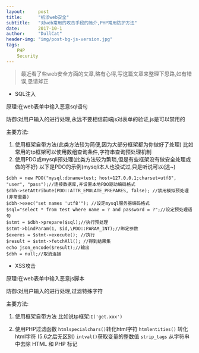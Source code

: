 ```yaml
---
layout:     post
title:      "初涉web安全"
subtitle:   "对web常用的攻击手段的简介,PHP常用防护方法"
date:       2017-10-1
author:     "DullCat"
header-img: "img/post-bg-js-version.jpg"
tags:
    PHP
    Security
---
```



>最近看了些web安全方面的文章,略有心得,写这篇文章来整理下思路,如有错误,恳请斧正

* SQL注入

原理:在web表单中输入恶意sql语句

防御:对用户输入的进行处理,永远不要相信前端js对表单的验证,js是可以禁用的

主要方法:
1. 使用框架自带方法(此类方法较为简便,因为大部分框架都为你做好了处理) 比如常用的tp框架可以使用数组查询条件,字符串查询预处理机制
2. 使用PDO或mysqli预处理(此类方法较为繁琐,但是有些框架没有做安全处理或做的不好)
以下是PDO的示例(mysqli本人也没试过,只是听说可以(逃~)
```
$dbh = new PDO("mysql:dbname=test; host=127.0.0.1;charset=utf8", "user", "pass");//连接数据库,并设置本地PDO驱动编码格式
$dbh->setAttribute(PDO::ATTR_EMULATE_PREPARES, false); //禁用模拟预处理(非常重要)
$dbh->exec("set names 'utf8'"); //设定mysql服务器编码格式
$sql="select * from test where name = ? and password = ?";//设定预处理语句
$stmt = $dbh->prepare($sql);//执行预处理
$stmt->bindParam(1, $id,\PDO::PARAM_INT);//绑定参数
$exeres = $stmt->execute(); //执行
$result = $stmt->fetchAll(); //得到结果集
echo json_encode($result);//输出
$dbh = null;//取消连接
```
* XSS攻击

原理:在web表单中输入恶意js脚本

防御:对用户输入的进行处理,过滤特殊字符

主要方法:
1. 使用框架自带方法
比如说tp框架:`I('get.xxx')`

2. 使用PHP过滤函数
`htmlspecialchars()`转化html字符
`htmlentities()` 转化html字符 (5.6之后无区别)
`intval()`获取变量的整数值
`strip_tags` 从字符串中去除 HTML 和 PHP 标记
